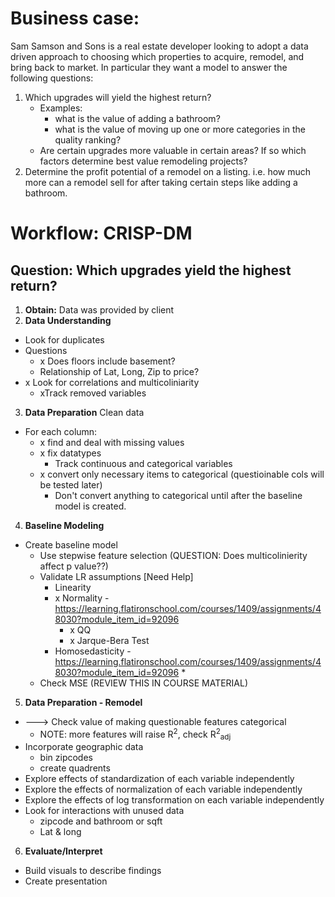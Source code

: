 # Business case:

Sam Samson and Sons is a real estate developer looking to adopt a data driven approach to choosing which properties to acquire, remodel, and bring back to market. In particular they want a model to answer the following questions:

1. Which upgrades will yield the highest return?
   - Examples:
     - what is the value of adding a bathroom?
     - what is the value of moving up one or more categories in the quality ranking?
   - Are certain upgrades more valuable in certain areas? If so which factors determine best value remodeling projects?
2. Determine the profit potential of a remodel on a listing.  i.e. how much more can a remodel sell for after taking certain steps like adding a bathroom.

# Workflow: CRISP-DM

## Question: Which upgrades yield the highest return?

1. **Obtain:** Data was provided by client
2. **Data Understanding**
 * Look for duplicates
 * Questions
   * x Does floors include basement?
   * Relationship of Lat, Long, Zip to price?
 * x Look for correlations and multicoliniarity
   * xTrack removed variables
3. **Data Preparation** Clean data
 * For each column:
   * x find and deal with missing values
   * x fix datatypes
     * Track continuous and categorical variables
   * x convert only necessary items to categorical (questioinable cols will be tested later)
     * Don't convert anything to categorical until after the baseline model is created.
4. **Baseline Modeling**
* Create baseline model
  * Use stepwise feature selection (QUESTION: Does multicolinierity affect p value??)
  * Validate LR assumptions [Need Help]
    * Linearity
    * x Normality - https://learning.flatironschool.com/courses/1409/assignments/48030?module_item_id=92096
      * x QQ 
      * x Jarque-Bera Test
    * Homosedasticity - https://learning.flatironschool.com/courses/1409/assignments/48030?module_item_id=92096
      * 
  * Check MSE (REVIEW THIS IN COURSE MATERIAL)
5. **Data Preparation - Remodel**
* ---> Check value of making questionable features categorical
  * NOTE: more features will raise R<sup>2</sup>, check R<sup>2</sup><sub>adj</sub>  
* Incorporate geographic data
  * bin zipcodes
  * create quadrents
* Explore effects of standardization of each variable independently
* Explore the effects of normalization of each variable independently
* Explore the effects of log transformation on each variable independently
* Look for interactions with unused data
  * zipcode and bathroom or sqft
  * Lat & long
6. **Evaluate/Interpret**
* Build visuals to describe findings
* Create presentation



